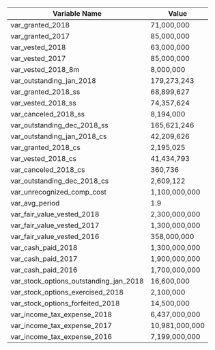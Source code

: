 
| Variable Name                           | Value              |
|-----------------------------------------|--------------------|
| var_granted_2018                        | 71,000,000         |
| var_granted_2017                        | 85,000,000         |
| var_vested_2018                         | 63,000,000         |
| var_vested_2017                         | 85,000,000         |
| var_vested_2018_8m                      | 8,000,000          |
| var_outstanding_jan_2018                | 179,273,243        |
| var_granted_2018_ss                     | 68,899,627         |
| var_vested_2018_ss                      | 74,357,624         |
| var_canceled_2018_ss                    | 8,194,000          |
| var_outstanding_dec_2018_ss             | 165,621,246        |
| var_outstanding_jan_2018_cs             | 42,209,626         |
| var_granted_2018_cs                     | 2,195,025          |
| var_vested_2018_cs                      | 41,434,793         |
| var_canceled_2018_cs                    | 360,736            |
| var_outstanding_dec_2018_cs             | 2,609,122          |
| var_unrecognized_comp_cost              | 1,100,000,000      |
| var_avg_period                          | 1.9                |
| var_fair_value_vested_2018              | 2,300,000,000      |
| var_fair_value_vested_2017              | 1,300,000,000      |
| var_fair_value_vested_2016              | 358,000,000        |
| var_cash_paid_2018                      | 1,300,000,000      |
| var_cash_paid_2017                      | 1,900,000,000      |
| var_cash_paid_2016                      | 1,700,000,000      |
| var_stock_options_outstanding_jan_2018  | 16,600,000         |
| var_stock_options_exercised_2018        | 2,100,000          |
| var_stock_options_forfeited_2018        | 14,500,000         |
| var_income_tax_expense_2018             | 6,437,000,000      |
| var_income_tax_expense_2017             | 10,981,000,000     |
| var_income_tax_expense_2016             | 7,199,000,000      |
